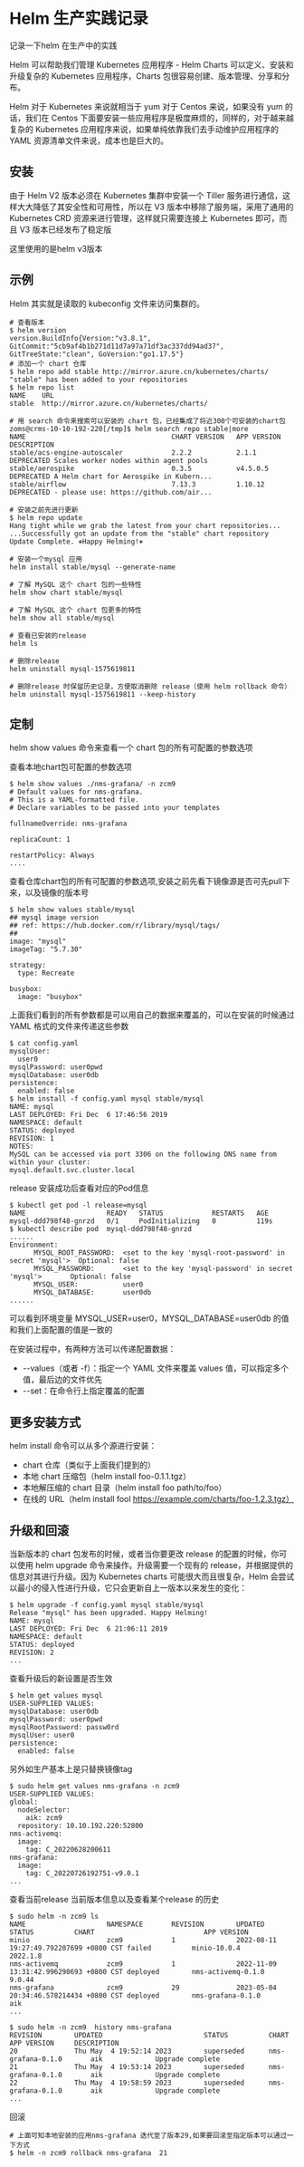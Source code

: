 # Helm 生产实践记录

记录一下helm 在生产中的实践

Helm 可以帮助我们管理 Kubernetes 应用程序 - Helm Charts 可以定义、安装和升级复杂的 Kubernetes 应用程序，Charts 包很容易创建、版本管理、分享和分布。

Helm 对于 Kubernetes 来说就相当于 yum 对于 Centos 来说，如果没有 yum 的话，我们在 Centos 下面要安装一些应用程序是极度麻烦的，同样的，对于越来越复杂的 Kubernetes 应用程序来说，如果单纯依靠我们去手动维护应用程序的 YAML 资源清单文件来说，成本也是巨大的。

## 安装
由于 Helm V2 版本必须在 Kubernetes 集群中安装一个 Tiller 服务进行通信，这样大大降低了其安全性和可用性，所以在 V3 版本中移除了服务端，采用了通用的 Kubernetes CRD 资源来进行管理，这样就只需要连接上 Kubernetes 即可，而且 V3 版本已经发布了稳定版

这里使用的是helm v3版本
## 示例
Helm 其实就是读取的 kubeconfig 文件来访问集群的。


```shell
# 查看版本
$ helm version
version.BuildInfo{Version:"v3.8.1", GitCommit:"5cb9af4b1b271d11d7a97a71df3ac337dd94ad37", GitTreeState:"clean", GoVersion:"go1.17.5"}
# 添加一个 chart 仓库
$ helm repo add stable http://mirror.azure.cn/kubernetes/charts/
"stable" has been added to your repositories
$ helm repo list
NAME    URL
stable  http://mirror.azure.cn/kubernetes/charts/

# 用 search 命令来搜索可以安装的 chart 包，已经集成了将近300个可安装的chart包
zoms@crms-10-10-192-220[/tmp]$ helm search repo stable|more
NAME                                    CHART VERSION   APP VERSION             DESCRIPTION
stable/acs-engine-autoscaler            2.2.2           2.1.1                   DEPRECATED Scales worker nodes within agent pools
stable/aerospike                        0.3.5           v4.5.0.5                DEPRECATED A Helm chart for Aerospike in Kubern...
stable/airflow                          7.13.3          1.10.12                 DEPRECATED - please use: https://github.com/air...

# 安装之前先进行更新
$ helm repo update
Hang tight while we grab the latest from your chart repositories...
...Successfully got an update from the "stable" chart repository
Update Complete. ⎈Happy Helming!⎈

# 安装一个mysql 应用
helm install stable/mysql --generate-name

# 了解 MySQL 这个 chart 包的一些特性
helm show chart stable/mysql

# 了解 MySQL 这个 chart 包更多的特性
helm show all stable/mysql

# 查看已安装的release
helm ls

# 删除release
helm uninstall mysql-1575619811

# 删除release 时保留历史记录，方便取消删除 release（使用 helm rollback 命令）
helm uninstall mysql-1575619811 --keep-history

```

## 定制
helm show values 命令来查看一个 chart 包的所有可配置的参数选项

查看本地chart包可配置的参数选项
```shell
$ helm show values ./nms-grafana/ -n zcm9
# Default values for nms-grafana.
# This is a YAML-formatted file.
# Declare variables to be passed into your templates

fullnameOverride: nms-grafana

replicaCount: 1

restartPolicy: Always
....
```

查看仓库chart包的所有可配置的参数选项,安装之前先看下镜像源是否可先pull下来，以及镜像的版本号

```shell
$ helm show values stable/mysql
## mysql image version
## ref: https://hub.docker.com/r/library/mysql/tags/
##
image: "mysql"
imageTag: "5.7.30"

strategy:
  type: Recreate

busybox:
  image: "busybox"

```

上面我们看到的所有参数都是可以用自己的数据来覆盖的，可以在安装的时候通过 YAML 格式的文件来传递这些参数
```shell
$ cat config.yaml
mysqlUser:
  user0
mysqlPassword: user0pwd
mysqlDatabase: user0db
persistence:
  enabled: false
$ helm install -f config.yaml mysql stable/mysql
NAME: mysql
LAST DEPLOYED: Fri Dec  6 17:46:56 2019
NAMESPACE: default
STATUS: deployed
REVISION: 1
NOTES:
MySQL can be accessed via port 3306 on the following DNS name from within your cluster:
mysql.default.svc.cluster.local
```

release 安装成功后查看对应的Pod信息
```shell
$ kubectl get pod -l release=mysql
NAME                    READY   STATUS            RESTARTS   AGE
mysql-ddd798f48-gnrzd   0/1     PodInitializing   0          119s
$ kubectl describe pod  mysql-ddd798f48-gnrzd
......
Environment:
      MYSQL_ROOT_PASSWORD:  <set to the key 'mysql-root-password' in secret 'mysql'>  Optional: false
      MYSQL_PASSWORD:       <set to the key 'mysql-password' in secret 'mysql'>       Optional: false
      MYSQL_USER:           user0
      MYSQL_DATABASE:       user0db
......
```
可以看到环境变量 MYSQL_USER=user0，MYSQL_DATABASE=user0db 的值和我们上面配置的值是一致的

在安装过程中，有两种方法可以传递配置数据：
- --values（或者 -f）：指定一个 YAML 文件来覆盖 values 值，可以指定多个值，最后边的文件优先
- --set：在命令行上指定覆盖的配置



## 更多安装方式
helm install 命令可以从多个源进行安装：

- chart 仓库（类似于上面我们提到的）
- 本地 chart 压缩包（helm install foo-0.1.1.tgz）
- 本地解压缩的 chart 目录（helm install foo path/to/foo）
- 在线的 URL（helm install fool https://example.com/charts/foo-1.2.3.tgz）


## 升级和回滚
当新版本的 chart 包发布的时候，或者当你要更改 release 的配置的时候，你可以使用 helm upgrade 命令来操作。升级需要一个现有的 release，并根据提供的信息对其进行升级。因为 Kubernetes charts 可能很大而且很复杂，Helm 会尝试以最小的侵入性进行升级，它只会更新自上一版本以来发生的变化：
```shell
$ helm upgrade -f config.yaml mysql stable/mysql
Release "mysql" has been upgraded. Happy Helming!
NAME: mysql
LAST DEPLOYED: Fri Dec  6 21:06:11 2019
NAMESPACE: default
STATUS: deployed
REVISION: 2
...
```

查看升级后的新设置是否生效

```shell
$ helm get values mysql
USER-SUPPLIED VALUES:
mysqlDatabase: user0db
mysqlPassword: user0pwd
mysqlRootPassword: passw0rd
mysqlUser: user0
persistence:
  enabled: false
```

另外如生产基本上是只替换镜像tag
```shell
$ sudo helm get values nms-grafana -n zcm9
USER-SUPPLIED VALUES:
global:
  nodeSelector:
    aik: zcm9
  repository: 10.10.192.220:52800
nms-activemq:
  image:
    tag: C_20220628200611
nms-grafana:
  image:
    tag: C_20220726192751-v9.0.1
...
```

查看当前release 当前版本信息以及查看某个release 的历史
```shell
$ sudo helm -n zcm9 ls
NAME                    NAMESPACE       REVISION        UPDATED                                 STATUS          CHART                           APP VERSION
minio                   zcm9            1               2022-08-11 19:27:49.792207699 +0800 CST failed          minio-10.0.4                    2022.1.8
nms-activemq            zcm9            1               2022-11-09 13:31:42.996290693 +0800 CST deployed        nms-activemq-0.1.0              9.0.44
nms-grafana             zcm9            29              2023-05-04 20:34:46.578214434 +0800 CST deployed        nms-grafana-0.1.0               aik
...

$ sudo helm -n zcm9  history nms-grafana
REVISION        UPDATED                         STATUS          CHART                   APP VERSION     DESCRIPTION
20              Thu May  4 19:52:14 2023        superseded      nms-grafana-0.1.0       aik             Upgrade complete
21              Thu May  4 19:53:14 2023        superseded      nms-grafana-0.1.0       aik             Upgrade complete
22              Thu May  4 19:58:59 2023        superseded      nms-grafana-0.1.0       aik             Upgrade complete
...
```

回滚
```shell
# 上面可知本地安装的应用nms-grafana 迭代至了版本29,如果要回滚至指定版本可以通过一下方式
$ helm -n zcm9 rollback nms-grafana  21
```




